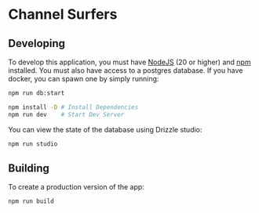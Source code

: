 # Channel Surfers

## Developing

To develop this application, you must have [NodeJS](https://nodejs.org) (20 or higher) and [npm](https://www.npmjs.com/) installed.
You must also have access to a postgres database. If you have docker, you can spawn one by simply running:

```sh
npm run db:start
```

```sh
npm install -D # Install Dependencies
npm run dev    # Start Dev Server
```

You can view the state of the database using Drizzle studio:

```sh
npm run studio
```

## Building

To create a production version of the app:

```bash
npm run build
```
